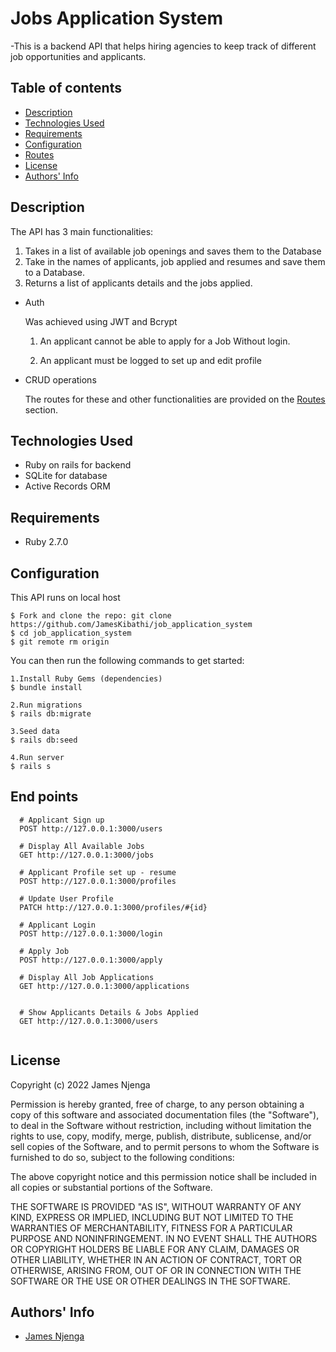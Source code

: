 # Jobs Application System

-This is a backend API that helps hiring agencies to keep track of different job opportunities and applicants. 

## Table of contents

- [Description](#description)
- [Technologies Used](#technologies-used)
- [Requirements](#requirements)
- [Configuration](#Configuration)
- [Routes](#routes)
- [License](#License)
- [Authors' Info](#authors-infor)

## Description

 The API has 3 main functionalities: 

  1. Takes in a list of available job openings and saves them to the Database
  2. Take in the names of applicants, job applied and resumes and save them to a Database. 
  3. Returns a list of applicants details and the jobs applied.

- Auth

  Was achieved using JWT and Bcrypt
   
  1. An applicant cannot be able to apply for a Job Without login.

  2. An applicant must be logged to set up and edit profile 

- CRUD operations

  The routes for these and other functionalities are provided on the [Routes](#routes) section.


## Technologies Used

- Ruby on rails for backend
- SQLite for database​
- Active Records ORM

## Requirements

- Ruby 2.7.0


## Configuration
This API runs on local host

```
$ Fork and clone the repo: git clone https://github.com/JamesKibathi/job_application_system
$ cd job_application_system
$ git remote rm origin
```

You can then run the following commands to get started:

```
1.Install Ruby Gems (dependencies)
$ bundle install 

2.Run migrations
$ rails db:migrate 

3.Seed data 
$ rails db:seed 

4.Run server
$ rails s 
```

## End points

```
  # Applicant Sign up
  POST http://127.0.0.1:3000/users

  # Display All Available Jobs
  GET http://127.0.0.1:3000/jobs

  # Applicant Profile set up - resume 
  POST http://127.0.0.1:3000/profiles

  # Update User Profile
  PATCH http://127.0.0.1:3000/profiles/#{id}

  # Applicant Login
  POST http://127.0.0.1:3000/login

  # Apply Job
  POST http://127.0.0.1:3000/apply

  # Display All Job Applications
  GET http://127.0.0.1:3000/applications


  # Show Applicants Details & Jobs Applied
  GET http://127.0.0.1:3000/users
   
```

## License

Copyright (c) 2022 James Njenga

Permission is hereby granted, free of charge, to any person obtaining a copy of this software and associated documentation files (the "Software"), to deal in the Software without restriction, including without limitation the rights to use, copy, modify, merge, publish, distribute, sublicense, and/or sell copies of the Software, and to permit persons to whom the Software is furnished to do so, subject to the following conditions:

The above copyright notice and this permission notice shall be included in all copies or substantial portions of the Software.

THE SOFTWARE IS PROVIDED "AS IS", WITHOUT WARRANTY OF ANY KIND, EXPRESS OR IMPLIED, INCLUDING BUT NOT LIMITED TO THE WARRANTIES OF MERCHANTABILITY, FITNESS FOR A PARTICULAR PURPOSE AND NONINFRINGEMENT. IN NO EVENT SHALL THE AUTHORS OR COPYRIGHT HOLDERS BE LIABLE FOR ANY CLAIM, DAMAGES OR OTHER LIABILITY, WHETHER IN AN ACTION OF CONTRACT, TORT OR OTHERWISE, ARISING FROM, OUT OF OR IN CONNECTION WITH THE SOFTWARE OR THE USE OR OTHER DEALINGS IN THE SOFTWARE.

## Authors' Info

- [James Njenga](#njenga.consulting@gmail.com)


